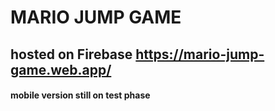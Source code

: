 # MARIO JUMP GAME 

## hosted on Firebase https://mario-jump-game.web.app/


#### mobile version still on test phase
 


